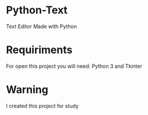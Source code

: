 # Python-Text
Text Editor Made with Python

# Requiriments
For open this project you will need:
Python 3 and
Tkinter

# Warning
I created this project for study
